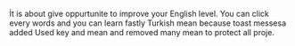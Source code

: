 İt  is about give oppurtunite to improve your English level.
You can click every words and you can learn fastly Turkish mean because toast messesa added 
Used key and mean and removed many mean to protect all proje.
